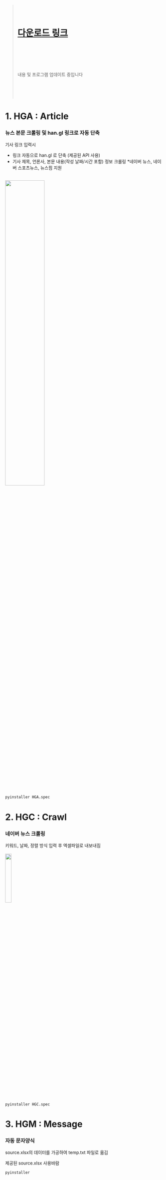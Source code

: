 > # <br><br> [다운로드 링크](https://github.com/memoday/hangangUtil/releases/tag/HGA)
>  <br><br><br><br><br> 내용 및 프로그램 업데이트 중입니다 <br><br><br><br><br>


# 1. HGA : Article
### 뉴스 본문 크롤링 및 han.gl 링크로 자동 단축

기사 링크 입력시
- 링크 자동으로 han.gl 로 단축 (제공된 API 사용)
- 기사 제목, 언론사, 본문 내용(작성 날짜/시간 포함) 정보 크롤링
*네이버 뉴스, 네이버 스포츠뉴스, 뉴스핌 지원
<br>
<img src="https://user-images.githubusercontent.com/74040890/196876413-7c237e69-47a8-482c-bf92-ee8ac1d49ff7.png" width="50%" height="50%">

```
pyinstaller HGA.spec
```



# 2. HGC : Crawl
### 네이버 뉴스 크롤링

키워드, 날짜, 정렬 방식 입력 후 엑셀파일로 내보내짐
<br><br>
<img src="https://user-images.githubusercontent.com/74040890/196871414-58b6d656-8be6-406c-8f4a-bbd7c5ce62ff.png" width="20%" height="20%">

```
pyinstaller HGC.spec
```



# 3. HGM : Message
### 자동 문자양식

source.xlsx의 데이터를 가공하여
temp.txt 파일로 옮김

제공된 source.xlsx 사용바람

```
pyinstaller
```
